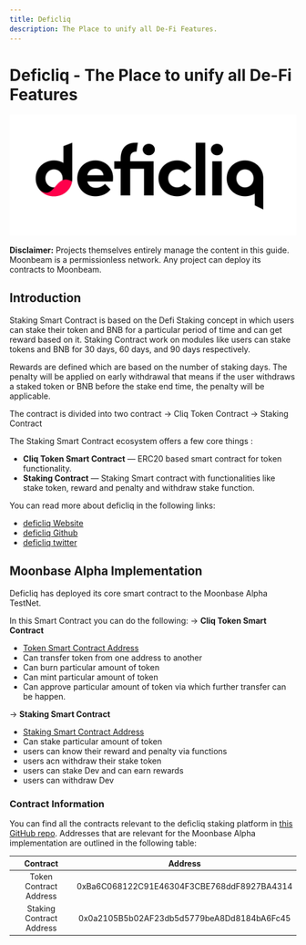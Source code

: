 ```yaml
---
title: Deficliq
description: The Place to unify all De-Fi Features.
---
```


# Deficliq - The Place to unify all De-Fi Features

![deficliq Banner](../images/deficliq/deficliq.png)

**Disclaimer:** Projects themselves entirely manage the content in this guide. Moonbeam is a permissionless network. Any project can deploy its contracts to Moonbeam.

## Introduction

Staking Smart Contract is based on the Defi Staking concept in which users can stake their token and BNB for a particular period of time and can get reward based on it.
Staking Contract work on modules like users can stake tokens and BNB for 30 days, 60 days, and 90 days respectively.

Rewards are defined which are based on the number of staking days.
The penalty will be applied on early withdrawal that means if the user withdraws a staked token or BNB before the stake end time, the penalty will be applicable.

The contract is divided into two contract
-> Cliq Token Contract
-> Staking Contract

The Staking Smart Contract ecosystem offers a few core things :

 - **Cliq Token Smart Contract** — ERC20 based smart contract for token functionality.
 - **Staking Contract** — Staking Smart contract with functionalities like stake token, reward and penalty and withdraw stake function.

You can read more about deficliq in the following links:

 - [deficliq Website](https://www.deficliq.com/)
 - [deficliq Github](https://github.com/deficliq/moonbeam_work)
 - [deficliq twitter](https://twitter.com/deficliq)

## Moonbase Alpha Implementation

Deficliq has deployed its core smart contract to the Moonbase Alpha TestNet.

In this Smart Contract you can do the following:
-> **Cliq Token Smart Contract**
   - [Token Smart Contract Address](https://moonbase-blockscout.testnet.moonbeam.network/address/0xBa6C068122C91E46304F3CBE768ddF8927BA4314/transactions)
   - Can transfer token from one address to another
   - Can burn particular amount of token
   - Can mint particular amount of token
   - Can approve particular amount of token via which further transfer can be happen.

-> **Staking Smart Contract**
   - [Staking Smart Contract Address](https://moonbase-blockscout.testnet.moonbeam.network/address/0x0a2105B5b02AF23db5d5779beA8Dd8184bA6Fc45/transactions)
   - Can stake particular amount of token
   - users can know their reward and penalty via functions
   - users acn withdraw their stake token
   - users can stake Dev and can earn rewards
   - users can withdraw Dev 


### Contract Information

You can find all the contracts relevant to the deficliq staking platform in [this GitHub repo](https://github.com/deficliq/moonbeam_work). 
Addresses that are relevant for the Moonbase Alpha implementation are outlined in the following table:

|             Contract             |                  Address                   |
| :-------------------------------:| :----------------------------------------: |
|      Token Contract Address      | 0xBa6C068122C91E46304F3CBE768ddF8927BA4314 |
|      Staking Contract Address    | 0x0a2105B5b02AF23db5d5779beA8Dd8184bA6Fc45 |
